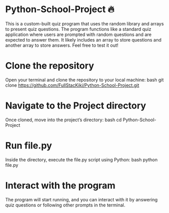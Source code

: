 # Python-School-Project 🔥
This is a custom-built quiz program that uses the random library and arrays to present quiz questions. The program functions like a standard quiz application where users are prompted with random questions and are expected to answer them. It likely includes an array to store questions and another array to store answers. Feel free to test it out!

# Clone the repository 

Open your terminal and clone the repository to your local machine:
bash
git clone https://github.com/FullStacKiki/Python-School-Project.git

# Navigate to the Project directory 

Once cloned, move into the project’s directory:
bash
cd Python-School-Project

# Run file.py 

Inside the directory, execute the file.py script using Python:
bash
python file.py

# Interact with the program

The program will start running, and you can interact with it by answering quiz questions or following other prompts in the terminal.
